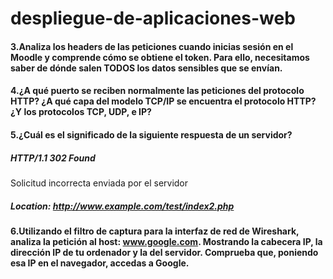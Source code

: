 ﻿# despliegue-de-aplicaciones-web
#### 3.Analiza los headers de las peticiones cuando inicias sesión en el Moodle y comprende cómo se obtiene el token. Para ello, necesitamos saber de dónde salen TODOS los datos sensibles que se envían.

#### 4.¿A qué puerto se reciben normalmente las peticiones del protocolo HTTP? ¿A qué capa del modelo TCP/IP se encuentra el protocolo HTTP? ¿Y los protocolos TCP, UDP, e IP?

#### 5.¿Cuál es el significado de la siguiente respuesta de un servidor?
##### HTTP/1.1 302 Found
Solicitud incorrecta enviada por el servidor
##### Location: http://www.example.com/test/index2.php


#### 6.Utilizando el filtro de captura para la interfaz de red de Wireshark, analiza la petición al host: www.google.com. Mostrando la cabecera IP, la dirección IP de tu ordenador y la del servidor. Comprueba que, poniendo esa IP en el navegador, accedas a Google.




